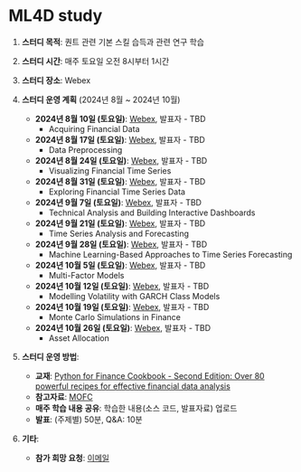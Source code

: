 # ML4D study
1) **스터디 목적**: 퀀트 관련 기본 스킬 습득과 관련 연구 학습
2) **스터디 시간**: 매주 토요일 오전 8시부터 1시간
3) **스터디 장소**: Webex
4) **스터디 운영 계획** (2024년 8월 ~ 2024년 10월)
    - **2024년 8월 10일 (토요일)**: [Webex](https://lgehq.webex.com/lgehq-en/j.php?MTID=m51039acab1b92fa019a481a40406a2a3), 발표자 - TBD
        - Acquiring Financial Data
    - **2024년 8월 17일 (토요일)**: [Webex](https://lgehq.webex.com/lgehq-en/j.php?MTID=m5fb75cc4bbb2b79101f7ccc6d18d9e4c), 발표자 - TBD
        - Data Preprocessing
    - **2024년 8월 24일 (토요일)**: [Webex](https://lgehq.webex.com/lgehq-en/j.php?MTID=mf99db8752ec13c81a763dc780e495a74), 발표자 - TBD
        - Visualizing Financial Time Series
    - **2024년 8월 31일 (토요일)**: [Webex](https://lgehq.webex.com/lgehq-en/j.php?MTID=maca74f8d0e72c7b04f2b725033753584), 발표자 - TBD
        - Exploring Financial Time Series Data
    - **2024년 9월 7일 (토요일)**: [Webex](https://lgehq.webex.com/lgehq-en/j.php?MTID=m6ec812564abc7626d42c2613269d7965), 발표자 - TBD
        - Technical Analysis and Building Interactive Dashboards
    - **2024년 9월 21일 (토요일)**: [Webex](https://lgehq.webex.com/lgehq-en/j.php?MTID=m7e152e7d66dff86006a2ed60e3e92a5b), 발표자 - TBD
        - Time Series Analysis and Forecasting
    - **2024년 9월 28일 (토요일)**: [Webex](https://lgehq.webex.com/lgehq/j.php?MTID=m82d6e37b03b9d1de9d2ea06683fbbe66), 발표자 - TBD
        - Machine Learning-Based Approaches to Time Series Forecasting
    - **2024년 10월 5일 (토요일)**: [Webex](https://lgehq.webex.com/lgehq/j.php?MTID=ma63a7a72be8dba2ea85350e7808688c6), 발표자 - TBD
        - Multi-Factor Models
    - **2024년 10월 12일 (토요일)**: [Webex](https://lgehq.webex.com/lgehq-en/j.php?MTID=m661aad720d3c20586538f45f3bfd5aa5), 발표자 - TBD
        - Modelling Volatility with GARCH Class Models
    - **2024년 10월 19일 (토요일)**: [Webex](https://lgehq.webex.com/lgehq-en/j.php?MTID=m6c3d9d6a1f7db3d24a5741d4105be31f), 발표자 - TBD
        - Monte Carlo Simulations in Finance
    - **2024년 10월 26일 (토요일)**: [Webex](https://lgehq.webex.com/lgehq/j.php?MTID=md5425739162a8a9a44cb1922e31d2da3), 발표자 - TBD
        - Asset Allocation

5) **스터디 운영 방법**:
    - **교재**: [Python for Finance Cookbook - Second Edition: Over 80 powerful recipes for effective financial data analysis](https://www.amazon.com/Python-Finance-Cookbook-effective-financial/dp/1803243198)
    - **참고자료**: [MOFC](https://mofc.unic.ac.cy/m6-presentations/)
    - **매주 학습 내용 공유**: 학습한 내용(소스 코드, 발표자료) 업로드
    - **발표**: (주제별) 50분, Q&A: 10분

6) **기타**:
    - **참가 희망 요청**: [이메일](mailto:restful3@gmail.com)
